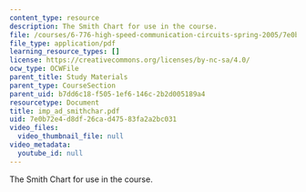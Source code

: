 ```yaml
---
content_type: resource
description: The Smith Chart for use in the course.
file: /courses/6-776-high-speed-communication-circuits-spring-2005/7e0b72e4d8df26cad47583fa2a2bc031_imp_ad_smithchar.pdf
file_type: application/pdf
learning_resource_types: []
license: https://creativecommons.org/licenses/by-nc-sa/4.0/
ocw_type: OCWFile
parent_title: Study Materials
parent_type: CourseSection
parent_uid: b7dd6c18-f505-1ef6-146c-2b2d005189a4
resourcetype: Document
title: imp_ad_smithchar.pdf
uid: 7e0b72e4-d8df-26ca-d475-83fa2a2bc031
video_files:
  video_thumbnail_file: null
video_metadata:
  youtube_id: null
---
```

The Smith Chart for use in the course.